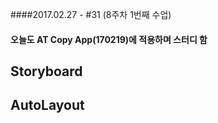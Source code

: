 ####2017.02.27 - #31 (8주차 1번째 수업)

#### 오늘도 AT Copy App(170219)에 적용하며 스터디 함

## Storyboard

## AutoLayout